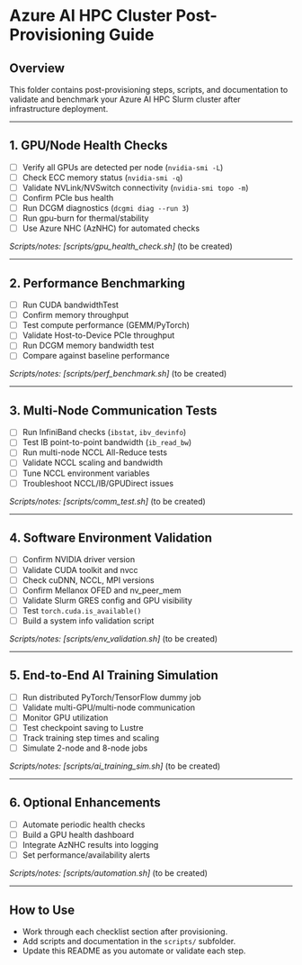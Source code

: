 # Azure AI HPC Cluster Post-Provisioning Guide

## Overview
This folder contains post-provisioning steps, scripts, and documentation to validate and benchmark your Azure AI HPC Slurm cluster after infrastructure deployment.

---

## 1. GPU/Node Health Checks
- [ ] Verify all GPUs are detected per node (`nvidia-smi -L`)
- [ ] Check ECC memory status (`nvidia-smi -q`)
- [ ] Validate NVLink/NVSwitch connectivity (`nvidia-smi topo -m`)
- [ ] Confirm PCIe bus health
- [ ] Run DCGM diagnostics (`dcgmi diag --run 3`)
- [ ] Run gpu-burn for thermal/stability
- [ ] Use Azure NHC (AzNHC) for automated checks

_Scripts/notes: [scripts/gpu_health_check.sh]_ (to be created)

---

## 2. Performance Benchmarking
- [ ] Run CUDA bandwidthTest
- [ ] Confirm memory throughput
- [ ] Test compute performance (GEMM/PyTorch)
- [ ] Validate Host-to-Device PCIe throughput
- [ ] Run DCGM memory bandwidth test
- [ ] Compare against baseline performance

_Scripts/notes: [scripts/perf_benchmark.sh]_ (to be created)

---

## 3. Multi-Node Communication Tests
- [ ] Run InfiniBand checks (`ibstat`, `ibv_devinfo`)
- [ ] Test IB point-to-point bandwidth (`ib_read_bw`)
- [ ] Run multi-node NCCL All-Reduce tests
- [ ] Validate NCCL scaling and bandwidth
- [ ] Tune NCCL environment variables
- [ ] Troubleshoot NCCL/IB/GPUDirect issues

_Scripts/notes: [scripts/comm_test.sh]_ (to be created)

---

## 4. Software Environment Validation
- [ ] Confirm NVIDIA driver version
- [ ] Validate CUDA toolkit and nvcc
- [ ] Check cuDNN, NCCL, MPI versions
- [ ] Confirm Mellanox OFED and nv_peer_mem
- [ ] Validate Slurm GRES config and GPU visibility
- [ ] Test `torch.cuda.is_available()`
- [ ] Build a system info validation script

_Scripts/notes: [scripts/env_validation.sh]_ (to be created)

---

## 5. End-to-End AI Training Simulation
- [ ] Run distributed PyTorch/TensorFlow dummy job
- [ ] Validate multi-GPU/multi-node communication
- [ ] Monitor GPU utilization
- [ ] Test checkpoint saving to Lustre
- [ ] Track training step times and scaling
- [ ] Simulate 2-node and 8-node jobs

_Scripts/notes: [scripts/ai_training_sim.sh]_ (to be created)

---

## 6. Optional Enhancements
- [ ] Automate periodic health checks
- [ ] Build a GPU health dashboard
- [ ] Integrate AzNHC results into logging
- [ ] Set performance/availability alerts

_Scripts/notes: [scripts/automation.sh]_ (to be created)

---

## How to Use
- Work through each checklist section after provisioning.
- Add scripts and documentation in the `scripts/` subfolder.
- Update this README as you automate or validate each step. 